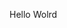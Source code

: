 Hello Wolrd



















































































































































































































































































































































































































































































































































































































































































































































































































































































































































































































































































































































































































































































































































































































































































































































































































































































































































































































































































































































































































































































































































































































































































































































































































































































































































































































































































































































































































































































































































































































































































































































































































































































































































































































































































































































































































































































































































































































































































































































































































































































































































































































































































